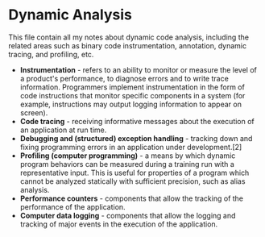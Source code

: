 Dynamic Analysis
===

This file contain all my notes about dynamic code analysis, including the related areas such as binary code instrumentation, annotation, dynamic tracing, and profiling, etc.

- __Instrumentation__ - refers to an ability to monitor or measure the level of a product's performance, to diagnose errors and to write trace information. Programmers implement instrumentation in the form of code instructions that monitor specific components in a system (for example, instructions may output logging information to appear on screen).
- __Code tracing__ - receiving informative messages about the execution of an application at run time.
- __Debugging and (structured) exception handling__ - tracking down and fixing programming errors in an application under development.[2]
- __Profiling (computer programming)__ - a means by which dynamic program behaviors can be measured during a training run with a representative input. This is useful for properties of a program which cannot be analyzed statically with sufficient precision, such as alias analysis.
- __Performance counters__ - components that allow the tracking of the performance of the application.
- __Computer data logging__ - components that allow the logging and tracking of major events in the execution of the application.